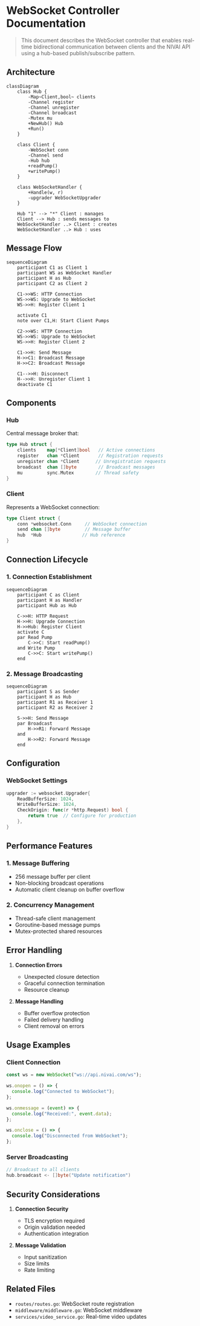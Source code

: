 # WebSocket Controller Documentation

> This document describes the WebSocket controller that enables real-time bidirectional communication between clients and the NIVAI API using a hub-based publish/subscribe pattern.

## Architecture

```mermaid
classDiagram
    class Hub {
        -Map~Client,bool~ clients
        -Channel register
        -Channel unregister
        -Channel broadcast
        -Mutex mu
        +NewHub() Hub
        +Run()
    }

    class Client {
        -WebSocket conn
        -Channel send
        -Hub hub
        +readPump()
        +writePump()
    }

    class WebSocketHandler {
        +Handle(w, r)
        -upgrader WebSocketUpgrader
    }

    Hub "1" --> "*" Client : manages
    Client --> Hub : sends messages to
    WebSocketHandler ..> Client : creates
    WebSocketHandler ..> Hub : uses
```

## Message Flow

```mermaid
sequenceDiagram
    participant C1 as Client 1
    participant WS as WebSocket Handler
    participant H as Hub
    participant C2 as Client 2

    C1->>WS: HTTP Connection
    WS->>WS: Upgrade to WebSocket
    WS->>H: Register Client 1

    activate C1
    note over C1,H: Start Client Pumps

    C2->>WS: HTTP Connection
    WS->>WS: Upgrade to WebSocket
    WS->>H: Register Client 2

    C1->>H: Send Message
    H->>C1: Broadcast Message
    H->>C2: Broadcast Message

    C1-->>H: Disconnect
    H-->>H: Unregister Client 1
    deactivate C1
```

## Components

### Hub

Central message broker that:

```go
type Hub struct {
    clients    map[*Client]bool   // Active connections
    register   chan *Client       // Registration requests
    unregister chan *Client      // Unregistration requests
    broadcast  chan []byte        // Broadcast messages
    mu         sync.Mutex        // Thread safety
}
```

### Client

Represents a WebSocket connection:

```go
type Client struct {
    conn *websocket.Conn     // WebSocket connection
    send chan []byte         // Message buffer
    hub  *Hub               // Hub reference
}
```

## Connection Lifecycle

### 1. Connection Establishment

```mermaid
sequenceDiagram
    participant C as Client
    participant H as Handler
    participant Hub as Hub

    C->>H: HTTP Request
    H->>H: Upgrade Connection
    H->>Hub: Register Client
    activate C
    par Read Pump
        C->>C: Start readPump()
    and Write Pump
        C->>C: Start writePump()
    end
```

### 2. Message Broadcasting

```mermaid
sequenceDiagram
    participant S as Sender
    participant H as Hub
    participant R1 as Receiver 1
    participant R2 as Receiver 2

    S->>H: Send Message
    par Broadcast
        H->>R1: Forward Message
    and
        H->>R2: Forward Message
    end
```

## Configuration

### WebSocket Settings

```go
upgrader := websocket.Upgrader{
    ReadBufferSize: 1024,
    WriteBufferSize: 1024,
    CheckOrigin: func(r *http.Request) bool {
        return true  // Configure for production
    },
}
```

## Performance Features

### 1. Message Buffering

- 256 message buffer per client
- Non-blocking broadcast operations
- Automatic client cleanup on buffer overflow

### 2. Concurrency Management

- Thread-safe client management
- Goroutine-based message pumps
- Mutex-protected shared resources

## Error Handling

1. **Connection Errors**

   - Unexpected closure detection
   - Graceful connection termination
   - Resource cleanup

2. **Message Handling**
   - Buffer overflow protection
   - Failed delivery handling
   - Client removal on errors

## Usage Examples

### Client Connection

```javascript
const ws = new WebSocket("ws://api.nivai.com/ws");

ws.onopen = () => {
  console.log("Connected to WebSocket");
};

ws.onmessage = (event) => {
  console.log("Received:", event.data);
};

ws.onclose = () => {
  console.log("Disconnected from WebSocket");
};
```

### Server Broadcasting

```go
// Broadcast to all clients
hub.broadcast <- []byte("Update notification")
```

## Security Considerations

1. **Connection Security**

   - TLS encryption required
   - Origin validation needed
   - Authentication integration

2. **Message Validation**
   - Input sanitization
   - Size limits
   - Rate limiting

## Related Files

- `routes/routes.go`: WebSocket route registration
- `middleware/middleware.go`: WebSocket middleware
- `services/video_service.go`: Real-time video updates
